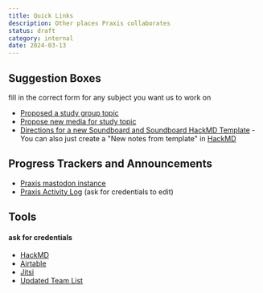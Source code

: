 ```yaml
---
title: Quick Links
description: Other places Praxis collaborates
status: draft
category: internal
date: 2024-03-13
---
```


## Suggestion Boxes

fill in the correct form for any subject you want us to work on

- [Proposed a study group topic](https://airtable.com/appJIh6IHX9HdvXll/pagnvfP66tlmU5Ect/form)
- [Propose new media for study topic](https://airtable.com/appJIh6IHX9HdvXll/pagyVKXHafbjWbhqO/form)
- [Directions for a new Soundboard and Soundboard HackMD Template](https://hackmd.io/@praxis/soundboard-template) - You can also just create a "New notes from template" in [HackMD](https://hackmd.io/@praxis)

## Progress Trackers and Announcements

- [Praxis mastodon instance](https://social.praxis.nyc/home)
- [Praxis Activity Log](https://hackmd.io/@praxis/TODO) (ask for credentials to edit)

## Tools
#### ask for credentials

- [HackMD](https://hackmd.io/?nav=overview)
- [Airtable](https://www.airtable.com/)
- [Jitsi](https://meet.jit.si/praxis)
- [Updated Team List](https://airtable.com/appJIh6IHX9HdvXll/shrsL9y1hdy8f9ZkE)
